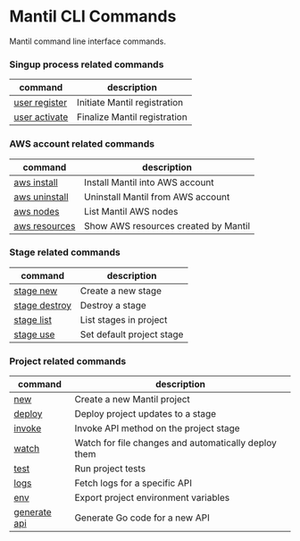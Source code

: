 # Mantil CLI Commands

Mantil command line interface commands.

### Singup process related commands

| command | description |
| --------| ----------- | 
| [user register](mantil_user_register.md) | Initiate Mantil registration |
| [user activate](mantil_user_activate.md) | Finalize Mantil registration |


### AWS account related commands

| command | description |
| --------| ----------- | 
| [aws install](mantil_aws_install.md) | Install Mantil into AWS account |
| [aws uninstall](mantil_aws_uninstall.md) | Uninstall Mantil from AWS account |
| [aws nodes](mantil_aws_nodes.md) | List Mantil AWS nodes |
| [aws resources](mantil_aws_resources.md) | Show AWS resources created by Mantil |


### Stage related commands

| command | description |
| --------| ----------- | 
| [stage new](mantil_stage_new.md) | Create a new stage |
| [stage destroy](mantil_stage_destroy.md) | Destroy a stage |
| [stage list](mantil_stage_list.md) | List stages in project |
| [stage use](mantil_stage_use.md) | Set default project stage |

### Project related commands

| command | description |
| --------| ----------- | 
| [new](mantil_new.md) | Create a new Mantil project |
| [deploy](mantil_deploy.md) | Deploy project updates to a stage |
| [invoke](mantil_invoke.md) | Invoke API method on the project stage |
| [watch](mantil_watch.md) | Watch for file changes and automatically deploy them |
| [test](mantil_test.md) | Run project tests |
| [logs](mantil_logs.md) | Fetch logs for a specific API |
| [env](mantil_env.md) | Export project environment variables |
| [generate api](mantil_generate_api.md) | Generate Go code for a new API |
